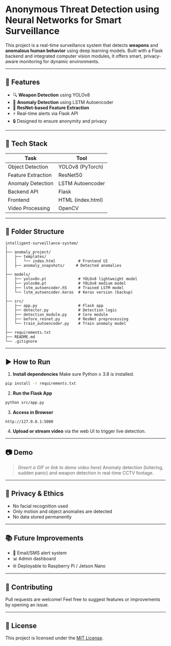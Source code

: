 # Anonymous Threat Detection using Neural Networks for Smart Surveillance


This project is a real-time surveillance system that detects **weapons** and **anomalous human behavior** using deep learning models. Built with a Flask backend and integrated computer vision modules, it offers smart, privacy-aware monitoring for dynamic environments.

---

## 🚀 Features

* 🔍 **Weapon Detection** using YOLOv8
* 🤖 **Anomaly Detection** using LSTM Autoencoder
* 🧠 **ResNet-based Feature Extraction**
* ⚡ Real-time alerts via Flask API
* 🔒 Designed to ensure anonymity and privacy

---

## 🧠 Tech Stack

| Task               | Tool              |
| ------------------ | ----------------- |
| Object Detection   | YOLOv8 (PyTorch)  |
| Feature Extraction | ResNet50          |
| Anomaly Detection  | LSTM Autoencoder  |
| Backend API        | Flask             |
| Frontend           | HTML (index.html) |
| Video Processing   | OpenCV            |

---

## 📁 Folder Structure

```
intelligent-surveillance-system/
│
├── anomaly_project/
│   ├── templates/
│   │   └── index.html          # Frontend UI
│   ├── anomaly_snapshots/     # Detected anomalies
│
├── models/
│   ├── yolov8n.pt              # YOLOv8 lightweight model
│   ├── yolov8m.pt              # YOLOv8 medium model
│   ├── lstm_autoencoder.h5     # Trained LSTM model
│   └── lstm_autoencoder.keras  # Keras version (backup)
│
├── src/
│   ├── app.py                  # Flask app
│   ├── detector.py             # Detection logic
│   ├── detection_module.py     # Core module
│   ├── before_resnet.py        # ResNet preprocessing
│   └── train_autoencoder.py    # Train anomaly model
│
├── requirements.txt
├── README.md
└── .gitignore
```

---

## ▶️ How to Run

1. **Install dependencies**
   Make sure Python ≥ 3.8 is installed.

```bash
pip install -r requirements.txt
```

2. **Run the Flask App**

```bash
python src/app.py
```

3. **Access in Browser**

```
http://127.0.0.1:5000
```

4. **Upload or stream video** via the web UI to trigger live detection.

---

## 📷 Demo

> *(Insert a GIF or link to demo video here)*
> Anomaly detection (loitering, sudden panic) and weapon detection in real-time CCTV footage.

---

## 🔐 Privacy & Ethics

* No facial recognition used
* Only motion and object anomalies are detected
* No data stored permanently

---

## 📚 Future Improvements

* 📩 Email/SMS alert system
* 📊 Admin dashboard
* 🌐 Deployable to Raspberry Pi / Jetson Nano

---

## 🤝 Contributing

Pull requests are welcome! Feel free to suggest features or improvements by opening an issue.

---

## 📄 License

This project is licensed under the [MIT License](LICENSE).



